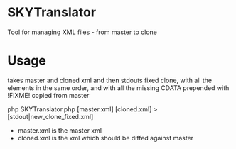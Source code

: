 # SKYTranslator
Tool for managing XML files - from master to clone

# Usage
takes master and cloned xml and then stdouts fixed clone,
with all the elements in the same order, and with all
the missing CDATA prepended with !FIXME! copied from master

php SKYTranslator.php [master.xml] [cloned.xml] > [stdout|new_clone_fixed.xml]
 * master.xml is the master xml
 * cloned.xml is the xml which should be diffed against master

